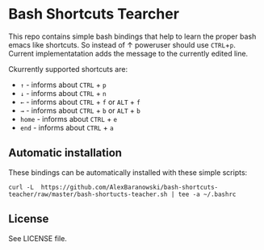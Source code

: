 # Bash Shortcuts Tearcher
This repo contains simple bash bindings that help to learn the proper bash emacs like shortcuts.
So instead of ↑ poweruser should use `CTRL`+`p`.
Current implementatation adds the message to the currently edited line.

Ckurrently supported shortcuts are:
- `↑` - informs about `CTRL` + `p`
- `↓` - informs about `CTRL` + `n`
- `←` - informs about `CTRL` + `f` or `ALT` + `f`
- `→` - informs about `CTRL` + `b` or `ALT` + `b`
- `home` - informs about `CTRL` + `e`
- `end` - informs about `CTRL` + `a`

## Automatic installation
These bindings can be automatically installed with these simple scripts:
```
curl -L  https://github.com/AlexBaranowski/bash-shortcuts-teacher/raw/master/bash-shortucts-teacher.sh | tee -a ~/.bashrc
```

## License
See LICENSE file.
